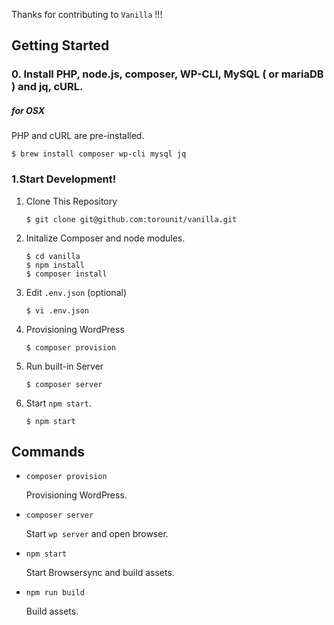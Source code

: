 Thanks for contributing to `Vanilla` !!!

## Getting Started

### 0. Install PHP, node.js, composer, WP-CLI, MySQL ( or mariaDB ) and jq, cURL.

##### for OSX

PHP and cURL are pre-installed.

```
$ brew install composer wp-cli mysql jq 
```

### 1.Start Development!

1. Clone This Repository
    ```
    $ git clone git@github.com:torounit/vanilla.git
    ```
1. Initalize Composer and node modules.
    ```
    $ cd vanilla
    $ npm install
    $ composer install
    ```
1. Edit `.env.json` (optional)
    ```
    $ vi .env.json
    ```
1. Provisioning WordPress
    ```
    $ composer provision
    ```
1. Run built-in Server
    ```
    $ composer server
    ```
1. Start `npm start`.
    ```
    $ npm start
    ```

## Commands

* `composer provision` 
    
    Provisioning WordPress.

* `composer server` 

    Start `wp server` and open browser.

* `npm start`
   
   Start Browsersync and build assets.

* `npm run build` 

   Build assets.
   
